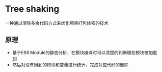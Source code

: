 # Tree shaking

一种通过清除多余代码方式来优化项目打包体积的技术

## 原理

- 基于ES6 Module的静态分析，在模块编译时可以清楚的判断哪些模块被加载到
- 然后对没有用到的模块和变量进行统计，完成对应代码的删除
